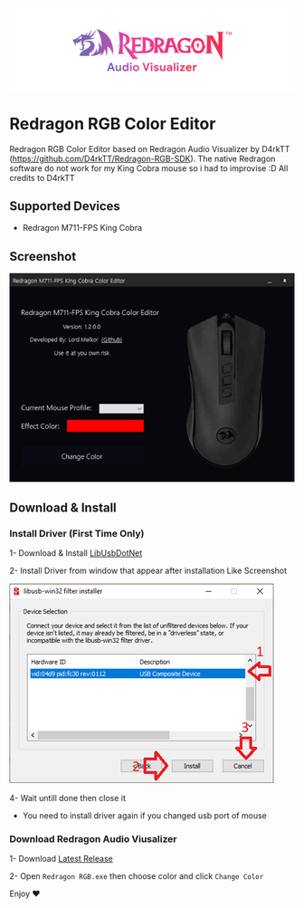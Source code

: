 <p align="center"><img align="center" src="redragonAV.png"></p>

# Redragon RGB Color Editor
Redragon RGB Color Editor based on Redragon Audio Visualizer by D4rkTT (https://github.com/D4rkTT/Redragon-RGB-SDK). The native Redragon software do not work for my King Cobra mouse so i had to improvise :D
All credits to D4rkTT

## Supported Devices
- Redragon M711-FPS King Cobra

## Screenshot
![](print.png)

## Download & Install

### Install Driver (First Time Only)
1- Download & Install [LibUsbDotNet](https://sourceforge.net/projects/libusbdotnet/files/latest/download)

2- Install Driver from window that appear after installation Like Screenshot

![](filter.png)

4- Wait untill done then close it
* You need to install driver again if you changed usb port of mouse

### Download Redragon Audio Viusalizer
1- Download [Latest Release](https://github.com/indy2000/Redragon_KingCobra_RGB/releases/download/release/Redragon.King.Cobra.zip)

2- Open `Redragon RGB.exe` then choose color and click `Change Color`

Enjoy ❤
